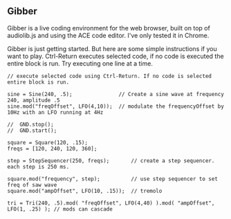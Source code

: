 ## Gibber ##

Gibber is a live coding environment for the web browser, built on top of audiolib.js and using the ACE code editor. I've only tested it in Chrome.

Gibber is just getting started. But here are some simple instructions if you want to play. Ctrl-Return executes selected code, if no code is executed the entire block is run. Try executing one line at a time.

	// execute selected code using Ctrl-Return. If no code is selected entire block is run.
		
	sine = Sine(240, .5); 				// Create a sine wave at frequency 240, amplitude .5
	sine.mod("freqOffset", LFO(4,10));  // modulate the frequencyOffset by 10Hz with an LFO running at 4Hz
	
	//  GND.stop();
	//  GND.start();

	square = Square(120, .15);
	freqs = [120, 240, 120, 360];

	step = StepSequencer(250, freqs); 		// create a step sequencer. each step is 250 ms.

	square.mod("frequency", step);			// use step sequencer to set freq of saw wave
	square.mod("ampOffset", LFO(10, .15));  // tremolo

	tri = Tri(240, .5).mod( "freqOffset", LFO(4,40) ).mod( "ampOffset", LFO(1, .25) ); // mods can cascade	

